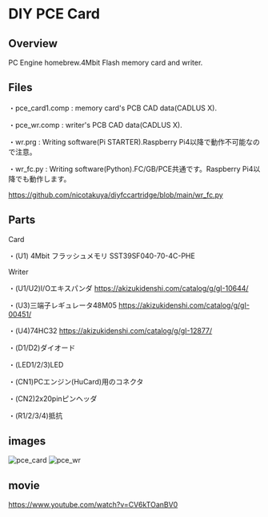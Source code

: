 # DIY PCE Card

## Overview

PC Engine homebrew.4Mbit Flash memory card and writer.

## Files

・pce_card1.comp : memory card's PCB CAD data(CADLUS X).

・pce_wr.comp : writer's PCB CAD data(CADLUS X).

・wr.prg : Writing software(Pi STARTER).Raspberry Pi4以降で動作不可能なので注意。

・wr_fc.py : Writing software(Python).FC/GB/PCE共通です。Raspberry Pi4以降でも動作します。

https://github.com/nicotakuya/diyfccartridge/blob/main/wr_fc.py

## Parts
Card

・(U1) 4Mbit フラッシュメモリ SST39SF040-70-4C-PHE

Writer

・(U1/U2)I/Oエキスパンダ https://akizukidenshi.com/catalog/g/gI-10644/

・(U3)三端子レギュレータ48M05 https://akizukidenshi.com/catalog/g/gI-00451/

・(U4)74HC32	  https://akizukidenshi.com/catalog/g/gI-12877/

・(D1/D2)ダイオード	 

・(LED1/2/3)LED	 

・(CN1)PCエンジン(HuCard)用のコネクタ	 

・(CN2)2x20pinピンヘッダ	 

・(R1/2/3/4)抵抗

## images

![pce_card](https://user-images.githubusercontent.com/5597377/131228920-34a01e38-0645-4db0-aa4e-b4ba0f52f619.png)
![pce_wr](https://user-images.githubusercontent.com/5597377/131228988-7d922856-d1d2-4879-8a75-f74ee6f65cd5.png)

## movie

https://www.youtube.com/watch?v=CV6kTOanBV0
